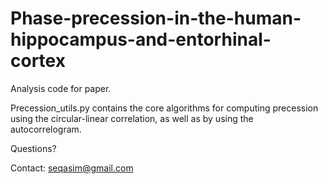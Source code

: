# Phase-precession-in-the-human-hippocampus-and-entorhinal-cortex
Analysis code for paper.

Precession_utils.py contains the core algorithms for computing precession using the circular-linear correlation, as well as by using the autocorrelogram. 

Questions? 

Contact: seqasim@gmail.com
 
